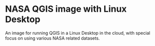 # NASA QGIS image with Linux Desktop

An image for running QGIS in a Linux Desktop in the cloud,
with special focus on using various NASA related datasets.